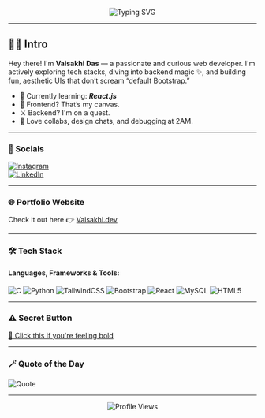 <!-- Typing animation header -->
<p align="center">
  <img src="https://readme-typing-svg.demolab.com?font=Fira+Code&weight=600&size=24&duration=3000&pause=1500&center=true&vCenter=true&width=435&lines=Hey+there+%F0%9F%91%8B+I'm+Vaisakhi+Das;Full+Stack+Dev+in+the+making...;Frontend+Vibes+%2B+Backend+Grind;Currently+exploring+React;Powered+by+coffee%E2%98%95%EF%B8%8F" alt="Typing SVG" />
</p>

---

## 👩‍💻 Intro

Hey there! I'm **Vaisakhi Das** — a passionate and curious web developer. 
I'm actively exploring tech stacks, diving into backend magic ✨, and building fun, aesthetic UIs that don’t scream “default Bootstrap.”

- 🧠 Currently learning: **_React.js_** <!-- Edit this -->
- 💅 Frontend? That’s my canvas.  
- ⚔️ Backend? I'm on a quest.  
- 💬 Love collabs, design chats, and debugging at 2AM.

---

### 📲 Socials

[![Instagram](https://img.shields.io/badge/@vaisakhidas_-E4405F?style=for-the-badge&logo=instagram&logoColor=white)](https://www.instagram.com/vaisakhidas/)  
[![LinkedIn](https://img.shields.io/badge/Vaisakhi%20Das-0077B5?style=for-the-badge&logo=linkedin&logoColor=white)](https://www.linkedin.com/in/vaisakhi-das/)  
<!-- Replace Instagram and LinkedIn with your handles -->

---

### 🌐 Portfolio Website

Check it out here 👉 [Vaisakhi.dev](https://vaisakhi-portfolio.netlify.app)  
<!-- Replace with your actual domain or portfolio link -->

---

### 🛠️ Tech Stack

#### Languages, Frameworks & Tools:
<!-- Edit badges based on your stack -->
![C](https://img.shields.io/badge/C-00599C?style=for-the-badge&logo=c&logoColor=white)
![Python](https://img.shields.io/badge/Python-3776AB?style=for-the-badge&logo=python&logoColor=white)
![TailwindCSS](https://img.shields.io/badge/Tailwind-06B6D4?style=for-the-badge&logo=tailwindcss&logoColor=white)
![Bootstrap](https://img.shields.io/badge/Bootstrap-8E44AD?style=for-the-badge&logo=bootstrap&logoColor=white)
![React](https://img.shields.io/badge/React-20232A?style=for-the-badge&logo=react&logoColor=61DAFB)
![MySQL](https://img.shields.io/badge/MySQL-00618A?style=for-the-badge&logo=mysql&logoColor=white)
![HTML5](https://img.shields.io/badge/HTML5-e34c26?style=for-the-badge&logo=html5&logoColor=white)
<!-- Add or remove as needed -->

---


### ⚠️ Secret Button

[🧪 Click this if you're feeling bold](https://youtu.be/dQw4w9WgXcQ)

---

### 🪄 Quote of the Day

![Quote](https://quotes-github-readme.vercel.app/api?type=horizontal&theme=radical)

---

<p align="center">
  <img src="https://komarev.com/ghpvc/?username=VaisakhiDas&style=for-the-badge" alt="Profile Views" />
</p>


